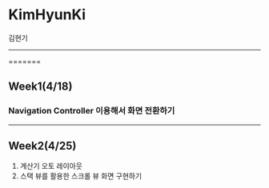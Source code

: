 # KimHyunKi
김현기

***

=======
## Week1(4/18)


### Navigation Controller 이용해서 화면 전환하기


***

## Week2(4/25)
1. 계산기 오토 레이아웃
2. 스택 뷰를 활용한 스크롤 뷰 화면 구현하기 

